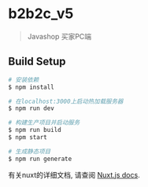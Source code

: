 # b2b2c_v5

> Javashop 买家PC端

## Build Setup

``` bash
# 安装依赖
$ npm install

# 在localhost:3000上启动热加载服务器
$ npm run dev

# 构建生产项目并启动服务
$ npm run build
$ npm start

# 生成静态项目
$ npm run generate
```

有关nuxt的详细文档, 请查阅 [Nuxt.js docs](https://github.com/nuxt/nuxt.js).

